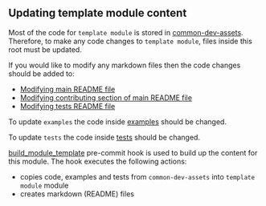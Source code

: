 ## Updating template module content
Most of the code for `template module` is stored in [common-dev-assets](https://github.com/terraform-ibm-modules/common-dev-assets). Therefore, to make any code changes to `template module`, files inside this root must be updated.

If you would like to modify any markdown files then the code changes should be added to:
- [Modifying main README file](.terraform-docs-config-template-module.yaml)
- [Modifying contributing section of main README file](.terraform-docs-config-template-module-contribution.yaml)
- [Modifying tests README file](.terraform-docs-config-template-module-tests.yaml)

To update `examples` the code inside [examples](examples) should be changed.

To update `tests` the code inside [tests](tests) should be changed.

[build_module_template](../../.pre-commit-config.yaml) pre-commit hook is used to build up the content for this module. The hook executes the following actions:
- copies code, examples and tests from `common-dev-assets` into `template module` module
- creates markdown (README) files
